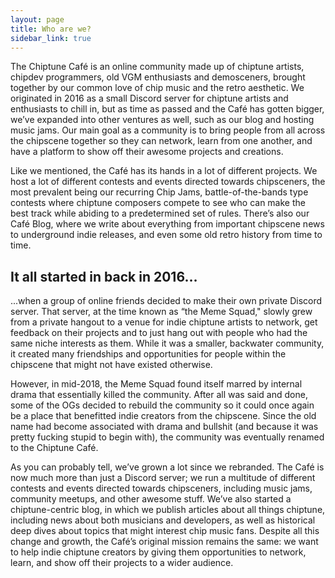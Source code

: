 ```yaml
---
layout: page
title: Who are we?
sidebar_link: true
---
```


The Chiptune Café is an online community made up of chiptune artists, chipdev programmers, old VGM enthusiasts and demosceners, brought together by our common love of chip music and the retro aesthetic. We originated in 2016 as a small Discord server for chiptune artists and enthusiasts to chill in, but as time as passed and the Café has gotten bigger, we’ve expanded into other ventures as well, such as our blog and hosting music jams. Our main goal as a community is to bring people from all across the chipscene together so they can network, learn from one another, and have a platform to show off their awesome projects and creations.

Like we mentioned, the Café has its hands in a lot of different projects. We host a lot of different contests and events directed towards chipsceners, the most prevalent being our recurring Chip Jams, battle-of-the-bands type contests where chiptune composers compete to see who can make the best track while abiding to a predetermined set of rules. There’s also our Café Blog, where we write about everything from important chipscene news to underground indie releases, and even some old retro history from time to time.

## It all started in back in 2016…

...when a group of online friends decided to make their own private Discord server. That server, at the time known as “the Meme Squad," slowly grew from a private hangout to a venue for indie chiptune artists to network, get feedback on their projects and to just hang out with people who had the same niche interests as them. While it was a smaller, backwater community, it created many friendships and opportunities for people within the chipscene that might not have existed otherwise.

However, in mid-2018, the Meme Squad found itself marred by internal drama that essentially killed the community. After all was said and done, some of the OGs decided to rebuild the community so it could once again be a place that benefitted indie creators from the chipscene. Since the old name had become associated with drama and bullshit (and because it was pretty fucking stupid to begin with), the community was eventually renamed to the Chiptune Café.

As you can probably tell, we’ve grown a lot since we rebranded. The Café is now much more than just a Discord server; we run a multitude of different contests and events directed towards chipsceners, including music jams, community meetups, and other awesome stuff. We’ve also started a chiptune-centric blog, in which we publish articles about all things chiptune, including news about both musicians and developers, as well as historical deep dives about topics that might interest chip music fans. Despite all this change and growth, the Café’s original mission remains the same: we want to help indie chiptune creators by giving them opportunities to network, learn, and show off their projects to a wider audience.

